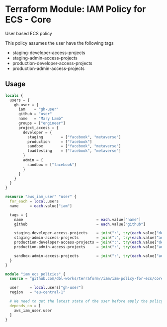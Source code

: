 # Terraform Module: IAM Policy for ECS - Core

User based ECS policy

This policy assumes the user have the following tags

- staging-developer-access-projects
- staging-admin-access-projects
- production-developer-access-projects
- production-admin-access-projects

## Usage

```terraform
locals {
  users = {
    gh-user = {
      iam    = "gh-user"
      github = "user"
      name   = "Mary Lamb"
      groups = ["engineer"]
      project_access = {
        developer = {
          staging        = ["facebook", "metaverse"]
          production     = ["facebook"]
          sandbox        = ["facebook", "metaverse"]
          loadtesting    = ["facebook", "metaverse"]
        }
        admin = {
          sandbox = ["facebook"]
        }
      }
    }
  }
}

resource "aws_iam_user" "user" {
  for_each = local.users
  name     = each.value["iam"]

  tags = {
    name                                 = each.value["name"]
    github                               = each.value["github"]

    staging-developer-access-projects    = join(":", try(each.value["developer"]["staging"], []))
    staging-admin-access-projects        = join(":", try(each.value["admin"]["staging"], []))
    production-developer-access-projects = join(":", try(each.value["developer"]["production"], []))
    production-admin-access-projects     = join(":", try(each.value["admin"]["production"], []))

    sandbox-admin-access-projects        = join(":", try(each.value["admin"]["sandbox"], []))
  }
}

module "iam_ecs_policies" {
  source = "github.com/dbl-works/terraform//iam/iam-policy-for-ecs/core?ref=v2022.05.18"

  user     = local.users["gh-user"]
  region   = "eu-central-1"

  # We need to get the latest state of the user before apply the policy
  depends_on = [
    aws_iam_user.user
  ]
}
```
